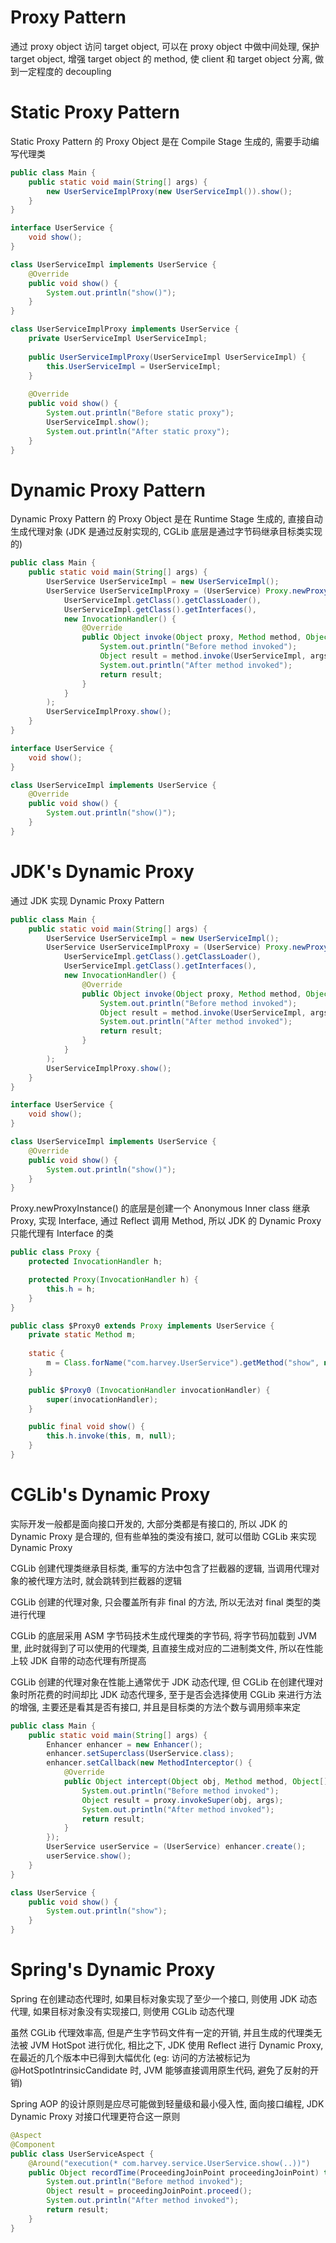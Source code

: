 # Proxy Pattern

通过 proxy object 访问 target object, 可以在 proxy object 中做中间处理, 保护 target object, 增强 target object 的 method, 使 client 和 target object 分离, 做到一定程度的 decoupling

# Static Proxy Pattern

Static Proxy Pattern 的 Proxy Object 是在 Compile Stage 生成的, 需要手动编写代理类

```java
public class Main {
    public static void main(String[] args) {
        new UserServiceImplProxy(new UserServiceImpl()).show();
    }
}

interface UserService {
    void show();
}

class UserServiceImpl implements UserService {
    @Override
    public void show() {
        System.out.println("show()");
    }
}

class UserServiceImplProxy implements UserService {
    private UserServiceImpl UserServiceImpl;
    
    public UserServiceImplProxy(UserServiceImpl UserServiceImpl) {
        this.UserServiceImpl = UserServiceImpl;
    }
    
    @Override
    public void show() {
        System.out.println("Before static proxy");
        UserServiceImpl.show();
        System.out.println("After static proxy");
    }
}
```

# Dynamic Proxy Pattern

Dynamic Proxy Pattern 的 Proxy Object 是在 Runtime Stage 生成的, 直接自动生成代理对象 (JDK 是通过反射实现的, CGLib 底层是通过字节码继承目标类实现的)

```java
public class Main {
    public static void main(String[] args) {
        UserService UserServiceImpl = new UserServiceImpl();
        UserService UserServiceImplProxy = (UserService) Proxy.newProxyInstance(
            UserServiceImpl.getClass().getClassLoader(),
            UserServiceImpl.getClass().getInterfaces(),
            new InvocationHandler() {
                @Override
                public Object invoke(Object proxy, Method method, Object[] args) throws Throwable {
                    System.out.println("Before method invoked");
                    Object result = method.invoke(UserServiceImpl, args);
                    System.out.println("After method invoked");
                    return result;
                }
            }
        );
        UserServiceImplProxy.show();
    }
}

interface UserService {
    void show();
}

class UserServiceImpl implements UserService {
    @Override
    public void show() {
        System.out.println("show()");
    }
}
```

# JDK's Dynamic Proxy

通过 JDK 实现 Dynamic Proxy Pattern

```java
public class Main {
    public static void main(String[] args) {
        UserService UserServiceImpl = new UserServiceImpl();
        UserService UserServiceImplProxy = (UserService) Proxy.newProxyInstance(
            UserServiceImpl.getClass().getClassLoader(),
            UserServiceImpl.getClass().getInterfaces(),
            new InvocationHandler() {
                @Override
                public Object invoke(Object proxy, Method method, Object[] args) throws Throwable {
                    System.out.println("Before method invoked");
                    Object result = method.invoke(UserServiceImpl, args);
                    System.out.println("After method invoked");
                    return result;
                }
            }
        );
        UserServiceImplProxy.show();
    }
}

interface UserService {
    void show();
}

class UserServiceImpl implements UserService {
    @Override
    public void show() {
        System.out.println("show()");
    }
}
```

Proxy.newProxyInstance() 的底层是创建一个 Anonymous Inner class 继承 Proxy, 实现 Interface, 通过 Reflect 调用 Method, 所以 JDK 的 Dynamic Proxy 只能代理有 Interface 的类

```java
public class Proxy {
    protected InvocationHandler h;

    protected Proxy(InvocationHandler h) {
        this.h = h;
    }
}

public class $Proxy0 extends Proxy implements UserService {
    private static Method m;
    
    static {
        m = Class.forName("com.harvey.UserService").getMethod("show", new Class[0]);
    }

    public $Proxy0 (InvocationHandler invocationHandler) {
        super(invocationHandler);
    }

    public final void show() {
        this.h.invoke(this, m, null);
    }
}
```

# CGLib's Dynamic Proxy

实际开发一般都是面向接口开发的, 大部分类都是有接口的, 所以 JDK 的 Dynamic Proxy 是合理的, 但有些单独的类没有接口, 就可以借助 CGLib 来实现 Dynamic Proxy

CGLib 创建代理类继承目标类, 重写的方法中包含了拦截器的逻辑, 当调用代理对象的被代理方法时, 就会跳转到拦截器的逻辑

CGLib 创建的代理对象, 只会覆盖所有非 final 的方法, 所以无法对 final 类型的类进行代理

CGLib 的底层采用 ASM 字节码技术生成代理类的字节码, 将字节码加载到 JVM 里, 此时就得到了可以使用的代理类, 且直接生成对应的二进制类文件, 所以在性能上较 JDK 自带的动态代理有所提高

CGLib 创建的代理对象在性能上通常优于 JDK 动态代理, 但 CGLib 在创建代理对象时所花费的时间却比 JDK 动态代理多, 至于是否会选择使用 CGLib 来进行方法的增强, 主要还是看其是否有接口, 并且是目标类的方法个数与调用频率来定

```java
public class Main {
    public static void main(String[] args) {
        Enhancer enhancer = new Enhancer();
        enhancer.setSuperclass(UserService.class);
        enhancer.setCallback(new MethodInterceptor() {
            @Override
            public Object intercept(Object obj, Method method, Object[] args, MethodProxy proxy) throws Throwable {
                System.out.println("Before method invoked");
                Object result = proxy.invokeSuper(obj, args);
                System.out.println("After method invoked");
                return result;
            }
        });
        UserService userService = (UserService) enhancer.create();
        userService.show();
    }
}

class UserService {
    public void show() {
        System.out.println("show");
    }
}
```

# Spring's Dynamic Proxy

Spring 在创建动态代理时, 如果目标对象实现了至少一个接口, 则使用 JDK 动态代理, 如果目标对象没有实现接口, 则使用 CGLib 动态代理

虽然 CGLib 代理效率高, 但是产生字节码文件有一定的开销, 并且生成的代理类无法被 JVM HotSpot 进行优化, 相比之下, JDK 使用 Reflect 进行 Dynamic Proxy, 在最近的几个版本中已得到大幅优化 (eg: 访问的方法被标记为 @HotSpotIntrinsicCandidate 时, JVM 能够直接调用原生代码, 避免了反射的开销)

Spring AOP 的设计原则是应尽可能做到轻量级和最小侵入性, 面向接口编程, JDK Dynamic Proxy 对接口代理更符合这一原则

```java
@Aspect
@Component
public class UserServiceAspect {
    @Around("execution(* com.harvey.service.UserService.show(..))")
    public Object recordTime(ProceedingJoinPoint proceedingJoinPoint) throws Throwable {
        System.out.println("Before method invoked");
        Object result = proceedingJoinPoint.proceed();
        System.out.println("After method invoked");
        return result;
    }
}
```